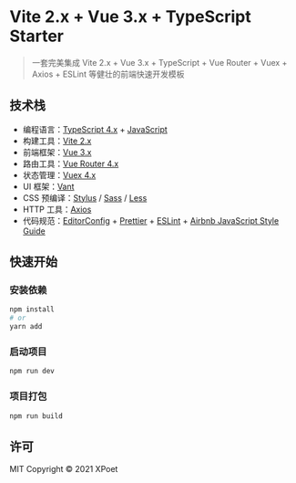 # Vite 2.x + Vue 3.x + TypeScript Starter

> 一套完美集成 Vite 2.x + Vue 3.x + TypeScript + Vue Router + Vuex + Axios + ESLint 等健壮的前端快速开发模板

## 技术栈

-   编程语言：[TypeScript 4.x](https://www.typescriptlang.org/zh/) + [JavaScript](https://www.javascript.com/)
-   构建工具：[Vite 2.x](https://cn.vitejs.dev/)
-   前端框架：[Vue 3.x](https://v3.cn.vuejs.org/)
-   路由工具：[Vue Router 4.x](https://next.router.vuejs.org/zh/index.html)
-   状态管理：[Vuex 4.x](https://next.vuex.vuejs.org/)
-   UI 框架：[Vant](https://vant-contrib.gitee.io/vant/v3/#/zh-CN)
-   CSS 预编译：[Stylus](https://stylus-lang.com/) / [Sass](https://sass.bootcss.com/documentation) / [Less](http://lesscss.cn/)
-   HTTP 工具：[Axios](https://axios-http.com/)
-   代码规范：[EditorConfig](http://editorconfig.org) + [Prettier](https://prettier.io/) + [ESLint](https://eslint.org/) + [Airbnb JavaScript Style Guide](https://github.com/airbnb/javascript#translation)

## 快速开始

### 安装依赖

```sh
npm install
# or
yarn add
```

### 启动项目

```sh
npm run dev
```

### 项目打包

```sh
npm run build
```

## 许可

MIT Copyright © 2021 XPoet
